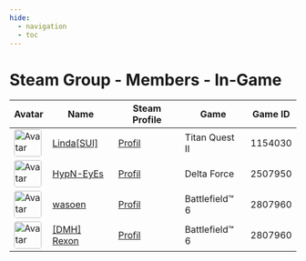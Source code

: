 ```yaml
---
hide:
  - navigation
  - toc
---
```

# Steam Group - Members - In-Game

<table id="charts-table" class="display" style="width:100%">
            <thead>
                <tr>
                    <th>Avatar</th>
                    <th>Name</th>
                    <th>Steam Profile</th>
                    <th>Game</th>
                    <th>Game ID</th>
                </tr>
            </thead>
            <tbody>
        <tr>
<td><img src="https://avatars.steamstatic.com/715689713a0bd4a947c884e2bfa8b8f2b124ea9d_full.jpg" alt="Avatar" style="width:48px;height:48px;border-radius:4px;"></td>
<td><a href="/player/76561197985981461">Linda[SUI]</a></td>
<td><a href="https://steamcommunity.com/profiles/76561197985981461/" target="_blank">Profil</a></td>
<td>Titan Quest II</td>
<td>1154030</td>
</tr>
<tr>
<td><img src="https://avatars.steamstatic.com/18cf9e93edbe79213f24fd277a0c8fc05e9ec68f_full.jpg" alt="Avatar" style="width:48px;height:48px;border-radius:4px;"></td>
<td><a href="/player/76561198001272059">HypN-EyEs</a></td>
<td><a href="https://steamcommunity.com/id/HypN-EyEs/" target="_blank">Profil</a></td>
<td>Delta Force</td>
<td>2507950</td>
</tr>
<tr>
<td><img src="https://avatars.steamstatic.com/8ee1103f621f0eae96cb5008ec3253703ac256ae_full.jpg" alt="Avatar" style="width:48px;height:48px;border-radius:4px;"></td>
<td><a href="/player/76561197975664729">wasoen</a></td>
<td><a href="https://steamcommunity.com/id/wasoen/" target="_blank">Profil</a></td>
<td>Battlefield™ 6</td>
<td>2807960</td>
</tr>
<tr>
<td><img src="https://avatars.steamstatic.com/14c94ace391b90e2c5c3e07e44f518f25a3d4376_full.jpg" alt="Avatar" style="width:48px;height:48px;border-radius:4px;"></td>
<td><a href="/player/76561197986218171">[DMH] Rexon</a></td>
<td><a href="https://steamcommunity.com/id/19nosferatu82/" target="_blank">Profil</a></td>
<td>Battlefield™ 6</td>
<td>2807960</td>
</tr>
</tbody>
</table>
